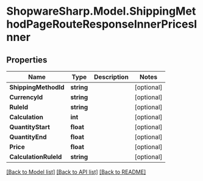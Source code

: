 # ShopwareSharp.Model.ShippingMethodPageRouteResponseInnerPricesInner

## Properties

Name | Type | Description | Notes
------------ | ------------- | ------------- | -------------
**ShippingMethodId** | **string** |  | [optional] 
**CurrencyId** | **string** |  | [optional] 
**RuleId** | **string** |  | [optional] 
**Calculation** | **int** |  | [optional] 
**QuantityStart** | **float** |  | [optional] 
**QuantityEnd** | **float** |  | [optional] 
**Price** | **float** |  | [optional] 
**CalculationRuleId** | **string** |  | [optional] 

[[Back to Model list]](../README.md#documentation-for-models) [[Back to API list]](../README.md#documentation-for-api-endpoints) [[Back to README]](../README.md)

